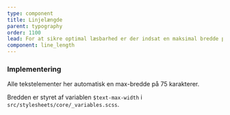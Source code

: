 ```yaml
---
type: component
title: Linjelængde
parent: typography
order: 1100
lead: For at sikre optimal læsbarhed er der indsat en maksimal bredde på linjelængden for brød- og manchettekst i koden til designsystemet.
component: line_length
---
```

### Implementering

Alle tekstelementer her automatisk en max-bredde på 75 karakterer.

Bredden er styret af variablen `$text-max-width` i `src/stylesheets/core/_variables.scss`.
